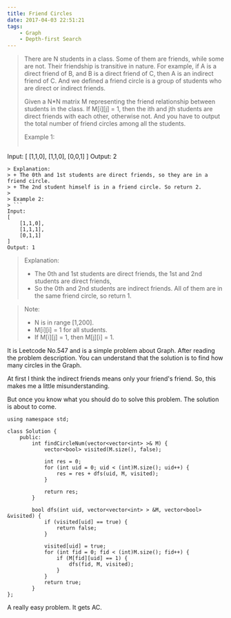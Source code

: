 ```yaml
---
title: Friend Circles
date: 2017-04-03 22:51:21
tags:
    - Graph
    - Depth-first Search
---
```



> There are N students in a class. Some of them are friends, while some are not. Their friendship is transitive in nature. For example, if A is a direct friend of B, and B is a direct friend of C, then A is an indirect friend of C. And we defined a friend circle is a group of students who are direct or indirect friends.
>
> Given a N*N matrix M representing the friend relationship between students in the class. If M[i][j] = 1, then the ith and jth students are direct friends with each other, otherwise not. And you have to output the total number of friend circles among all the students.
>
> Example 1:
> ```
Input:
[
    [1,1,0],
    [1,1,0],
    [0,0,1]
]
Output: 2
```
> Explanation:
> + The 0th and 1st students are direct friends, so they are in a friend circle.
> + The 2nd student himself is in a friend circle. So return 2.
>
> Example 2:
> ```
Input:
[
    [1,1,0],
    [1,1,1],
    [0,1,1]
]
Output: 1
```
> Explanation:
> + The 0th and 1st students are direct friends, the 1st and 2nd students are direct friends,
> + So the 0th and 2nd students are indirect friends. All of them are in the same friend circle, so return 1.
<!--more-->
>
> Note:
> + N is in range [1,200].
> + M[i][i] = 1 for all students.
> + If M[i][j] = 1, then M[j][i] = 1.

It is Leetcode No.547 and is a simple problem about Graph. After reading the problem description. You can understand that the solution is to find how many circles in the Graph.

At first I think the indirect friends means only your friend's friend. So, this makes me a little misunderstanding.

But once you know what you should do to solve this problem. The solution is about to come.

```
using namespace std;

class Solution {
    public:
        int findCircleNum(vector<vector<int> >& M) {
            vector<bool> visited(M.size(), false);

            int res = 0;
            for (int uid = 0; uid < (int)M.size(); uid++) {
                res = res + dfs(uid, M, visited);
            }

            return res;
        }

        bool dfs(int uid, vector<vector<int> > &M, vector<bool> &visited) {
            if (visited[uid] == true) {
                return false;
            }

            visited[uid] = true;
            for (int fid = 0; fid < (int)M.size(); fid++) {
                if (M[fid][uid] == 1) {
                    dfs(fid, M, visited);
                }
            }
            return true;
        }
};
```

A really easy problem. It gets AC.
